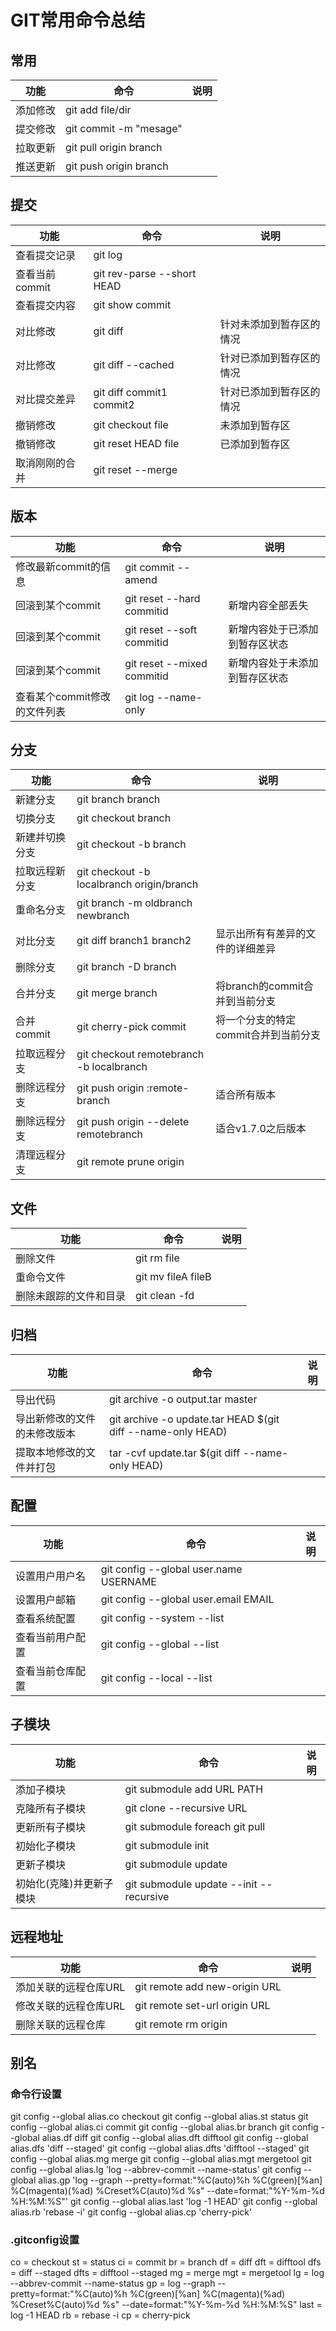 # GIT常用命令总结

## 常用
| 功能         | 命令                   | 说明         |
| ------------ | ------------           | ------------ |
| 添加修改     | git add file/dir       |              |
| 提交修改     | git commit -m "mesage" |              |
| 拉取更新     | git pull origin branch |              |
| 推送更新     | git push origin branch |              |

## 提交
| 功能           | 命令                       | 说明                     |
| ------------   | ------------               | ------------             |
| 查看提交记录   | git log                    |                          |
| 查看当前commit | git rev-parse --short HEAD |                          |
| 查看提交内容   | git show commit            |                          |
| 对比修改       | git diff                   | 针对未添加到暂存区的情况 |
| 对比修改       | git diff --cached          | 针对已添加到暂存区的情况 |
| 对比提交差异   | git diff commit1 commit2   | 针对已添加到暂存区的情况 |
| 撤销修改       | git checkout file          | 未添加到暂存区           |
| 撤销修改       | git reset HEAD file        | 已添加到暂存区           |
| 取消刚刚的合并 | git reset --merge          |                          |

## 版本
| 功能                 | 命令                       | 说明                           |
| ------------         | ------------               | ------------                   |
| 修改最新commit的信息 | git commit --amend         |                                |
| 回滚到某个commit     | git reset --hard commitid  | 新增内容全部丢失               |
| 回滚到某个commit     | git reset --soft commitid  | 新增内容处于已添加到暂存区状态 |
| 回滚到某个commit     | git reset --mixed commitid | 新增内容处于未添加到暂存区状态 |
| 查看某个commit修改的文件列表 | git log --name-only |                                |

## 分支
| 功能           | 命令                                      | 说明                                 |
| ------------   | ------------                              | ------------                         |
| 新建分支       | git branch branch                         |                                      |
| 切换分支       | git checkout branch                       |                                      |
| 新建并切换分支 | git checkout -b branch                    |                                      |
| 拉取远程新分支 | git checkout -b localbranch origin/branch |                                      |
| 重命名分支     | git branch -m oldbranch newbranch         |                                      |
| 对比分支       | git diff branch1 branch2                  | 显示出所有有差异的文件的详细差异     |
| 删除分支       | git branch -D branch                      |                                      |
| 合并分支       | git merge branch                          | 将branch的commit合并到当前分支       |
| 合并commit     | git cherry-pick commit                    | 将一个分支的特定commit合并到当前分支 |
| 拉取远程分支   | git checkout remotebranch -b localbranch  |                                      |
| 删除远程分支   | git push origin :remote-branch            | 适合所有版本                         |
| 删除远程分支   | git push origin --delete remotebranch     | 适合v1.7.0之后版本                   |
| 清理远程分支   | git remote prune origin                   |                                      |

## 文件
| 功能                   | 命令               | 说明         |
| ------------           | ------------       | ------------ |
| 删除文件               | git rm file        |              |
| 重命令文件             | git mv fileA fileB |              |
| 删除未跟踪的文件和目录 | git clean -fd      |              |

## 归档
| 功能                         | 命令                                                        | 说明         |
| ------------                 | ------------                                                | ------------ |
| 导出代码                     | git archive -o output.tar master                            |              |
| 导出新修改的文件的未修改版本 | git archive -o update.tar HEAD $(git diff --name-only HEAD) |              |
| 提取本地修改的文件并打包     | tar -cvf update.tar $(git diff --name-only HEAD)            |              |

## 配置
| 功能             | 命令                                   | 说明         |
| ------------     | ------------                           | ------------ |
| 设置用户用户名   | git config --global user.name USERNAME |              |
| 设置用户邮箱     | git config --global user.email EMAIL   |              |
| 查看系统配置     | git config --system --list             |              |
| 查看当前用户配置 | git config --global --list             |              |
| 查看当前仓库配置 | git config --local --list              |              |

## 子模块
| 功能                     | 命令                                    | 说明         |
| ------------             | ------------                            | ------------ |
| 添加子模块               | git submodule add URL PATH              |              |
| 克隆所有子模块           | git clone --recursive URL               |              |
| 更新所有子模块           | git submodule foreach git pull          |              |
| 初始化子模块             | git submodule init                      |              |
| 更新子模块               | git submodule update                    |              |
| 初始化(克隆)并更新子模块 | git submodule update --init --recursive |              |

## 远程地址
| 功能                  | 命令                          | 说明         |
| ------------          | ------------                  | ------------ |
| 添加关联的远程仓库URL | git remote add new-origin URL |              |
| 修改关联的远程仓库URL | git remote set-url origin URL |              |
| 删除关联的远程仓库    | git remote rm origin          |              |

## 别名

### 命令行设置
git config --global alias.co checkout
git config --global alias.st status
git config --global alias.ci commit
git config --global alias.br branch
git config --global alias.df diff
git config --global alias.dft difftool
git config --global alias.dfs 'diff --staged'
git config --global alias.dfts 'difftool --staged'
git config --global alias.mg merge
git config --global alias.mgt mergetool
git config --global alias.lg 'log --abbrev-commit --name-status'
git config --global alias.gp 'log --graph --pretty=format:"%C(auto)%h %C(green)[%an] %C(magenta)(%ad) %Creset%C(auto)%d %s" --date=format:"%Y-%m-%d %H:%M:%S"'
git config --global alias.last 'log -1 HEAD'
git config --global alias.rb 'rebase -i'
git config --global alias.cp 'cherry-pick'

### .gitconfig设置
co = checkout
st = status
ci = commit
br = branch
df = diff
dft = difftool
dfs = diff --staged
dfts = difftool --staged
mg = merge
mgt = mergetool
lg = log --abbrev-commit --name-status
gp = log --graph --pretty=format:\"%C(auto)%h %C(green)[%an] %C(magenta)(%ad) %Creset%C(auto)%d %s\" --date=format:\"%Y-%m-%d %H:%M:%S\"
last = log -1 HEAD
rb = rebase -i
cp = cherry-pick
